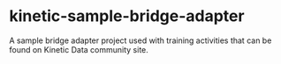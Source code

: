 # kinetic-sample-bridge-adapter
A sample bridge adapter project used with training activities that can be found on Kinetic Data community site.
